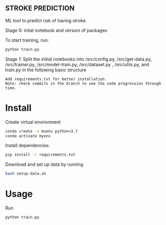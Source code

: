 ## STROKE PREDICTION

ML tool to predict risk of having stroke.

Stage 0: inital notebook and version of packages

To start training, run:
```bash
python train.py
```

Stage 1: Split the initial notebooks into /src/config.py, /src/get-data.py, /src/trainer.py, /src/model-train.py, /src/dataset.py , /src/utils.py, and train.py in the following basic structure

	Add requirements.txt for better installation.
	Note: check commits in the branch to see the code progression through time.

# Install 
Create virtual environment
```bash
conda create -n muenv python=3.7
conda activate myenv
```

Install dependencies:
```bash
pip install -r requirements.txt
```

Download and set up data by running
```bash
bash setup-data.sh
```

# Usage
Run
```bash
python train.py
```


